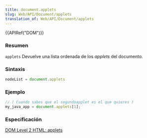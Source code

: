```yaml
---
title: document.applets
slug: Web/API/Document/applets
translation_of: Web/API/Document/applets
---
```

{{APIRef("DOM")}}

### Resumen

`applets` Devuelve una lista ordenada de los
_applets_
del documento.

### Sintaxis

```js
nodeList = document.applets
```

### Ejemplo

```js
// ( Cuando sabes que el segundoapplet es el que quieres )
my_java_app = document.applets[1];
```

### Especificación

[DOM Level 2 HTML: applets](http://www.w3.org/TR/DOM-Level-2-HTML/html.html#ID-85113862)
